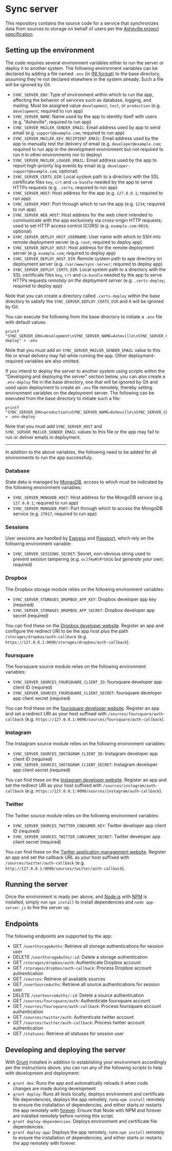 # Sync server

This repository contains the source code for a service that synchronizes data from sources to storage on behalf of users per the [Asheville project specification](https://github.com/asheville/spec).

## Setting up the environment

The code requires several environment variables either to run the server or deploy it to another system. The following environment variables can be declared by adding a file named `.env` (in [INI format](https://en.wikipedia.org/wiki/INI_file)) to the base directory, assuming they're not declared elsewhere in the system already. Such a file will be ignored by Git.

- `SYNC_SERVER_ENV`: Type of environment within which to run the app, affecting the behavior of services such as database, logging, and mailing. Must be assigned value `development`, `test`, or `production` (e.g. `development`; required to run app)
- `SYNC_SERVER_NAME`: Name used by the app to identity itself with users (e.g. "Asheville"; required to run app)
- `SYNC_SERVER_MAILER_SENDER_EMAIL`: Email address used by app to send email (e.g. `support@example.com`; required to run app)
- `SYNC_SERVER_MAILER_DEV_RECIPIENT_EMAIL`: Email address used by the app to manually test the delivery of email (e.g. `developer@example.com`; required to run app in the development environment but not required to run it in other environments nor to deploy)
- `SYNC_SERVER_MAILER_LOGGER_EMAIL`: Email address used by the app to report high-priority log events by email (e.g. `developer-support@example.com`; optional)
- `SYNC_SERVER_CERTS_DIR`: Local system path to a directory with the SSL certificate files `key`, `crt` and `ca-bundle` needed by the app to serve HTTPs requests (e.g. `.certs`; required to run app)
- `SYNC_SERVER_HOST`: Host address for the app (e.g. `127.0.0.1`; required to run app)
- `SYNC_SERVER_PORT`: Port through which to run the app (e.g. `1234`; required to run app)
- `SYNC_SERVER_WEB_HOST`: Host address for the web client intended to communicate with the app exclusively via cross-origin HTTP requests; used to set HTTP access control (CORS) (e.g. `example.com:9019`; optional)
- `SYNC_SERVER_DEPLOY_HOST_USERNAME`: User name with which to SSH into remote deployment server (e.g. `root`; required to deploy app)
- `SYNC_SERVER_DEPLOY_HOST`: Host address for the remote deployment server (e.g. `example.com`; required to deploy app)
- `SYNC_SERVER_DEPLOY_HOST_DIR`: Remote system path to app directory on deployment server (e.g. `/var/www/sync-server`; required to deploy app)
- `SYNC_SERVER_DEPLOY_CERTS_DIR`: Local system path to a directory with the SSL certificate files `key`, `crt` and `ca-bundle` needed by the app to serve HTTPs requests *remotely on the deployment server* (e.g. `.certs-deploy`; required to deploy app)

Note that you can create a directory called `.certs-deploy` within the base directory to satisfy the `SYNC_SERVER_DEPLOY_CERTS_DIR` and it will be ignored by Git.

You can execute the following from the base directory to initiate a `.env` file with default values:

```
printf "SYNC_SERVER_ENV=development\nSYNC_SERVER_NAME=Asheville\nSYNC_SERVER_CERTS_DIR=.certs\nSYNC_SERVER_HOST=127.0.0.1\nSYNC_SERVER_PORT=4201\nSYNC_SERVER_DEPLOY_CERTS_DIR=.certs-deploy" > .env
```

Note that you must add an `SYNC_SERVER_MAILER_SENDER_EMAIL` value to this file or email delivery may fail while running the app. Other deployment-required variables are also omitted.

If you intend to deploy the server to another system using scripts within the "Developing and deploying the server" section below, you can also create a `.env-deploy` file in the base directory, one that will be ignored by Git and used upon deployment to create an `.env` file remotely, thereby setting environment variables on the deployment server. The following can be executed from the base directory to initiate such a file:

```
printf "SYNC_SERVER_ENV=production\nSYNC_SERVER_NAME=Asheville\nSYNC_SERVER_CERTS_DIR=.certs\nSYNC_SERVER_PORT=4201" > .env-deploy
```

Note that you must add `SYNC_SERVER_HOST` and `SYNC_SERVER_MAILER_SENDER_EMAIL` values to this file or the app may fail to run or deliver emails in deployment.

---

In addition to the above variables, the following need to be added for all environments to run the app successfuly.

### Database

State data is managed by [MongoDB](http://www.mongodb.org/), access to which must be indicated by the following environment variables:

- `SYNC_SERVER_MONGODB_HOST`: Host address for the MongoDB service (e.g. `127.0.0.1`; required to run app)
- `SYNC_SERVER_MONGODB_PORT`: Port through which to access the MongoDB service (e.g. `27017`; required to run app)

### Sessions

User sessions are handled by [Express](http://expressjs.com/) and [Passport](http://passportjs.org/), which rely on the following environment variable:

- `SYNC_SERVER_SESSIONS_SECRET`: Secret, non-obvious string used to prevent session tampering (e.g. `oc]7kwM)R*UX3&` but *generate your own*; required)

### Dropbox

The Dropbox storage module relies on the following environment variables:

- `SYNC_SERVER_STORAGES_DROPBOX_APP_KEY`: Dropbox developer app key (required)
- `SYNC_SERVER_STORAGES_DROPBOX_APP_SECRET`: Dropbox developer app secret (required) 

You can find these on the [Dropbox developer website](https://dropbox.com/developers/apps). Register an app and configure the redirect URI to be the app host plus the path `/storages/dropbox/auth-callback` (e.g. `https://127.0.0.1:9090/storages/dropbox/auth-callback`).

### foursquare

The foursquare source module relies on the following environment variables:

- `SYNC_SERVER_SOURCES_FOURSQUARE_CLIENT_ID`: foursquare developer app client ID (required)
- `SYNC_SERVER_SOURCES_FOURSQUARE_CLIENT_SECRET`: foursquare developer app client secret (required)

You can find these on the [foursquare developer website](https://foursquare.com/developers/apps). Register an app and set a redirect URI as your host suffixed with `/sources/foursquare/auth-callback` (e.g. `https://127.0.0.1:9090/sources/foursquare/auth-callback`).

### Instagram

The Instagram source module relies on the following environment variables:

- `SYNC_SERVER_SOURCES_INSTAGRAM_CLIENT_ID`: Instagram developer app client ID (required)
- `SYNC_SERVER_SOURCES_INSTAGRAM_CLIENT_SECRET`: Instagram developer app client secret (required)

You can find these on the [Instagram developer website](https://instagram.com/developer). Register an app and set the redirect URI as your host suffixed with `/sources/instagram/auth-callback` (e.g. `https://127.0.0.1:9090/sources/instagram/auth-callback`).

### Twitter

The Twitter source module relies on the following environment variables:

- `SYNC_SERVER_SOURCES_TWITTER_CONSUMER_KEY`: Twitter developer app client ID (required)
- `SYNC_SERVER_SOURCES_TWITTER_CONSUMER_SECRET`: Twitter developer app client secret (required)

You can find these on the [Twitter application management website](https://apps.twitter.com/). Register an app and set the callback URL as your host suffixed with `/sources/twitter/auth-callback` (e.g. `http://127.0.0.1:9090/sources/twitter/auth-callback`).

## Running the server

Once the environment is ready per above, and [Node.js](http://nodejs.org/) with [NPM](https://www.npmjs.com/) is installed, simply run `npm install` to install dependencies and `node app-server.js` to fire the server up.

## Endpoints

The following endpoints are supported by the app:

- GET `/userStorageAuths`: Retrieve all storage authentications for session user
- DELETE `/userStorageAuths/:id`: Delete a storage authentication
- GET `/storages/dropbox/auth`: Authenticate Dropbox account
- GET `/storages/dropbox/auth-callback`: Process Dropbox account authentication
- GET `/sources`: Retrieve all available sources
- GET `/userSourceAuths`: Retrieve all source authentications for session user
- DELETE `/userSourceAuths/:id`: Delete a source authentication
- GET `/sources/foursquare/auth`: Authenticate foursquare account
- GET `/sources/foursquare/auth-callback`: Process foursquare account authentication
- GET `/sources/twitter/auth`: Authenticate twitter account
- GET `/sources/twitter/auth-callback`: Process twitter account authentication
- GET `/statuses`: Retrieve all statuses for session user

## Developing and deploying the server

With [Grunt](gruntjs.com) installed in addition to establishing your environment accordingly per the instructions above, you can run any of the following scripts to help with development and deployment:

- `grunt dev`: Runs the app and automatically reloads it when code changes are made during development
- `grunt deploy`: Runs all tests locally, deploys environment and certificate file dependencies, deploys the app remotely, runs `npm install` remotely to ensure the installation of dependencies, and either starts or restarts the app remotely with [forever](https://github.com/foreverjs/forever). Ensure that Node with NPM and forever are installed remotely before running this script.
- `grunt deploy-dependencies`: Deploys environment and certificate file dependencies.
- `grunt deploy-app`: Deploys the app remotely, runs `npm install` remotely to ensure the installation of dependencies, and either starts or restarts the app remotely with forever.